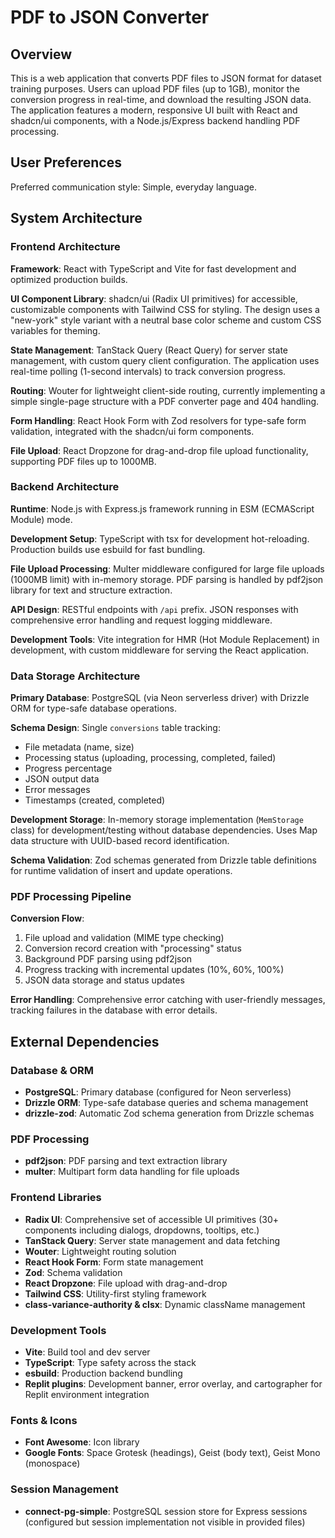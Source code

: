 # PDF to JSON Converter

## Overview

This is a web application that converts PDF files to JSON format for dataset training purposes. Users can upload PDF files (up to 1GB), monitor the conversion progress in real-time, and download the resulting JSON data. The application features a modern, responsive UI built with React and shadcn/ui components, with a Node.js/Express backend handling PDF processing.

## User Preferences

Preferred communication style: Simple, everyday language.

## System Architecture

### Frontend Architecture

**Framework**: React with TypeScript and Vite for fast development and optimized production builds.

**UI Component Library**: shadcn/ui (Radix UI primitives) for accessible, customizable components with Tailwind CSS for styling. The design uses a "new-york" style variant with a neutral base color scheme and custom CSS variables for theming.

**State Management**: TanStack Query (React Query) for server state management, with custom query client configuration. The application uses real-time polling (1-second intervals) to track conversion progress.

**Routing**: Wouter for lightweight client-side routing, currently implementing a simple single-page structure with a PDF converter page and 404 handling.

**Form Handling**: React Hook Form with Zod resolvers for type-safe form validation, integrated with the shadcn/ui form components.

**File Upload**: React Dropzone for drag-and-drop file upload functionality, supporting PDF files up to 1000MB.

### Backend Architecture

**Runtime**: Node.js with Express.js framework running in ESM (ECMAScript Module) mode.

**Development Setup**: TypeScript with tsx for development hot-reloading. Production builds use esbuild for fast bundling.

**File Upload Processing**: Multer middleware configured for large file uploads (1000MB limit) with in-memory storage. PDF parsing is handled by pdf2json library for text and structure extraction.

**API Design**: RESTful endpoints with `/api` prefix. JSON responses with comprehensive error handling and request logging middleware.

**Development Tools**: Vite integration for HMR (Hot Module Replacement) in development, with custom middleware for serving the React application.

### Data Storage Architecture

**Primary Database**: PostgreSQL (via Neon serverless driver) with Drizzle ORM for type-safe database operations.

**Schema Design**: Single `conversions` table tracking:
- File metadata (name, size)
- Processing status (uploading, processing, completed, failed)
- Progress percentage
- JSON output data
- Error messages
- Timestamps (created, completed)

**Development Storage**: In-memory storage implementation (`MemStorage` class) for development/testing without database dependencies. Uses Map data structure with UUID-based record identification.

**Schema Validation**: Zod schemas generated from Drizzle table definitions for runtime validation of insert and update operations.

### PDF Processing Pipeline

**Conversion Flow**:
1. File upload and validation (MIME type checking)
2. Conversion record creation with "processing" status
3. Background PDF parsing using pdf2json
4. Progress tracking with incremental updates (10%, 60%, 100%)
5. JSON data storage and status updates

**Error Handling**: Comprehensive error catching with user-friendly messages, tracking failures in the database with error details.

## External Dependencies

### Database & ORM
- **PostgreSQL**: Primary database (configured for Neon serverless)
- **Drizzle ORM**: Type-safe database queries and schema management
- **drizzle-zod**: Automatic Zod schema generation from Drizzle schemas

### PDF Processing
- **pdf2json**: PDF parsing and text extraction library
- **multer**: Multipart form data handling for file uploads

### Frontend Libraries
- **Radix UI**: Comprehensive set of accessible UI primitives (30+ components including dialogs, dropdowns, tooltips, etc.)
- **TanStack Query**: Server state management and data fetching
- **Wouter**: Lightweight routing solution
- **React Hook Form**: Form state management
- **Zod**: Schema validation
- **React Dropzone**: File upload with drag-and-drop
- **Tailwind CSS**: Utility-first styling framework
- **class-variance-authority & clsx**: Dynamic className management

### Development Tools
- **Vite**: Build tool and dev server
- **TypeScript**: Type safety across the stack
- **esbuild**: Production backend bundling
- **Replit plugins**: Development banner, error overlay, and cartographer for Replit environment integration

### Fonts & Icons
- **Font Awesome**: Icon library
- **Google Fonts**: Space Grotesk (headings), Geist (body text), Geist Mono (monospace)

### Session Management
- **connect-pg-simple**: PostgreSQL session store for Express sessions (configured but session implementation not visible in provided files)